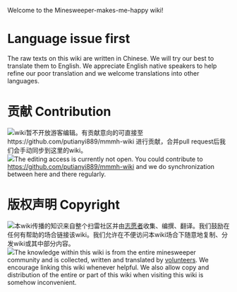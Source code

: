 Welcome to the Minesweeper-makes-me-happy wiki!

# Language issue first
The raw texts on this wiki are written in Chinese. We will try our best to translate them to English. We appreciate English native speakers to help refine our poor translation and we welcome translations into other languages.

# 贡献 Contribution
![](https://github.com/putianyi889/Minesweeper-makes-me-happy/blob/main/wiki/images/icons/china16.png)wiki暂不开放游客编辑。有贡献意向的可直接至https://github.com/putianyi889/mmmh-wiki 进行贡献，合并pull request后我们会手动同步到这里的wiki。<br>
![](https://github.com/putianyi889/Minesweeper-makes-me-happy/blob/main/wiki/images/icons/uk16.png)The editing access is currently not open. You could contribute to https://github.com/putianyi889/mmmh-wiki and we do synchronization between here and there regularly.

# 版权声明 Copyright
![](https://github.com/putianyi889/Minesweeper-makes-me-happy/blob/main/wiki/images/icons/china16.png)本wiki传播的知识来自整个扫雷社区并由[志愿者](https://github.com/putianyi889/mmmh-wiki/graphs/contributors)收集、编撰、翻译。我们鼓励在任何有帮助的场合链接该wiki。我们允许在不便访问本wiki场合下随意地复制、分发wiki或其中部分内容。<br>
![](https://github.com/putianyi889/Minesweeper-makes-me-happy/blob/main/wiki/images/icons/uk16.png)The knowledge within this wiki is from the entire minesweeper community and is collected, written and translated by [volunteers](https://github.com/putianyi889/mmmh-wiki/graphs/contributors). We encourage linking this wiki whenever helpful. We also allow copy and distribution of the entire or part of this wiki when visiting this wiki is somehow inconvenient.


